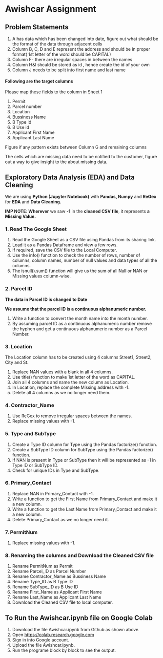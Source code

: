 # Awishcar Assignment

## Problem Statements

1. A has data which has been changed into date, figure out what should be the format of the data through adjacent cells		
2. Column B, C, D and E represent the address and should be in proper format( 1st letter of the word should be CAPITAL)		
3. Column F- there are irregular spaces in between the names		
4. Column H&I should be stored as id , hence create the id of your own		
5. Column J needs to be split into first name and last name		
		
#### Following are the target columns	
Please map these fields to the column in Sheet 1
1. Permit 	
2. Parcel number		
3. Location		
4. Bussiness Name		
5. B Type Id		
6. B Use id		
7. Applicant First Name		
8. Applicant Last Name		
		
Figure if any pattern exists between Column G and remaining columns		
		
The cells which are missing data need to be notified to the customer, figure out a way to give insight to the about missing data.

## Exploratory Data Analysis (EDA) and Data Cleaning

We are using **Python (Jupyter Notebook)** with **Pandas, Numpy** and **ReGex** for **EDA** and **Data Cleaning.**  

**IMP NOTE**: **Wherever** we saw **-1** in the **cleaned CSV file**, it represents **a Missing Value.**

### 1. Read The Google Sheet
1. Read the Google Sheet as a CSV file using Pandas from its sharing link.
2. Load it as a Pandas Dataframe and view a few rows.
3. If required, save the CSV file to the Local Computer.
4. Use the info() function to check the number of rows, number of columns, column names, number of null values and data types of all the columns.
5. The isnull().sum() function will give us the sum of all Null or NAN or Missing values column-wise.
 
### 2. Parcel ID

**The data in Parcel ID is changed to Date**

**We assume that the parcel ID is a continuous alphanumeric number.**

1. Write a function to convert the month name into the month number.
2. By assuming parcel ID as a continuous alphanumeric number remove the hyphen and get a continuous alphanumeric number as a Parcel Number.

### 3. Location

The Location column has to be created using 4 columns Street1, Street2, City and St.

1. Replace NAN values with a blank in all 4 columns.
2. Use title() function to make 1st letter of the word as CAPITAL.
3. Join all 4 columns and name the new column as Location.
4. In Location, replace the complete Missing address with -1.
5. Delete all 4 columns as we no longer need them.

### 4. Contractor_Name

1. Use ReGex to remove irregular spaces between the names.
2. Replace missing values with -1.

### 5. Type and SubType

1. Create a Type ID column for Type using the Pandas factorize() function.
2. Create a SubType ID column for SubType using the Pandas factorize() function.
3. If NAN is present in Type or SubType then it will be represented as -1 in Type ID or SubType ID.
4. Check for unique IDs in Type and SubType.

### 6. Primary_Contact

1. Replace NAN in Primary_Contact with -1.
2. Write a function to get the First Name from Primary_Contact and make it a new column.
3. Write a function to get the Last Name from Primary_Contact and make it a new column.
4. Delete Primary_Contact as we no longer need it.

### 7. PermitNum

1. Replace missing values with -1.

### 8. Renaming the columns and Download the Cleaned CSV file

1. Rename PermitNum as Permit
2. Rename Parcel_ID as Parcel Number
3. Rename Contractor_Name as Bussiness Name
4. Rename Type_ID as B Type ID
5. Rename SubType_ID as B Use ID
6. Rename First_Name as Applicant First Name
7. Rename Last_Name as Applicant Last Name
8. Download the Cleaned CSV file to local computer.

## To Run the Awishcar.ipynb file on Google Colab
1. Download the file Awishcar.ipynb from Github as shown above.
2. Open https://colab.research.google.com 
3. Sign in into Google account.
4. Upload the file Awishcar.ipynb.
5. Run the programe block by block to see the output.





